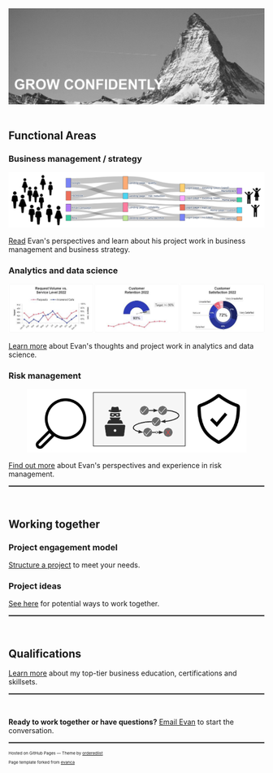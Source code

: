 <img src="images/Matterhorn2.jpeg?raw=true"/>
<br><br>

## Functional Areas

### Business management / strategy 

<p align="center">
  <img src="images/customer flow logo.png?raw=true"/>
</p>

[Read](/business_management_strategy) Evan's perspectives and learn about his project work in business management and business strategy. 

<!-- 
[Project 1 Title](/sample_page)
-->

### Analytics and data science

<p align="center">
  <img src="images/Customer service dashboard truncated.png?raw=true"/>
</p>

[Learn more](/analytics_and_data_science) about Evan's thoughts and project work in analytics and data science.
  
<!--
[Project 2 Title](/pdf/sample_presentation.pdf)
-->

### Risk management

<p align="center">
  <img src="images/stop bad stuff.png?raw=true"/>
</p>

[Find out more](/risk_management) about Evan's perspectives and experience in risk management.

<hr style="border:0.1px solid gray">

<br>

## Working together

### Project engagement model 
[Structure a project](/engagement_model) to meet your needs.

### Project ideas
[See here](/ideas) for potential ways to work together. 

<hr style="border:.1px solid gray">

<br>

## Qualifications
[Learn more](/education_capabilities) about my top-tier business education, certifications and skillsets. 

<hr style="border:.1px solid gray">

<br>

**Ready to work together or have questions?** [Email Evan](mailto:grow.with.a.purpose@gmail.com) to start the conversation.

<!--
---

[Project 3 Title](http://example.com/)

## Why we should partner 🤝 
* <em>Outcomes focus.</em> I focus on the outcomes you are trying to achieve, and tailor-make a solution for you.
* <em>Collaborative model.</em> I will share progress along the way to ensure the final product meets your requirements.
* <em>Cross-functional expertise.</em> Strategy + data analysis skillsets means we'll find viable solutions that play to your organization's strengths.
* <em>Broad domain knowledge.</em> Broad industry and growth phase experience means I've worked with an organization like yours.

### Category Name 2

- [Project 1 Title](http://example.com/)
- [Project 2 Title](http://example.com/)
- [Project 3 Title](http://example.com/)
- [Project 4 Title](http://example.com/)
- [Project 5 Title](http://example.com/)
-->
  
<hr style="border:.1px solid gray">


<p style="font-size:8px">Hosted on GitHub Pages &mdash; Theme by <a href="https://github.com/orderedlist">orderedlist</a></p>
<p style="font-size:8px">Page template forked from <a href="https://github.com/evanca/quick-portfolio">evanca</a></p>
<!-- Remove above link if you don't want to attibute -->
